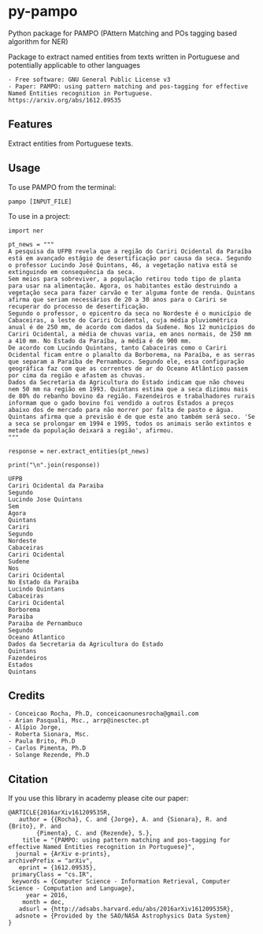 # py-pampo
Python package for PAMPO (PAttern Matching and POs tagging based algorithm for NER)

Package to extract named entities from texts written in Portuguese and potentially applicable to other languages

	- Free software: GNU General Public License v3
	- Paper: PAMPO: using pattern matching and pos-tagging for effective Named Entities recognition in Portuguese.
	https://arxiv.org/abs/1612.09535


## Features
Extract entities from Portuguese texts.

## Usage

To use PAMPO from the terminal:

	pampo [INPUT_FILE]

To use in a project:

	import ner

	pt_news = """
	A pesquisa da UFPB revela que a região do Cariri Ocidental da Paraíba está em avançado estágio de desertificação por causa da seca. Segundo o professor Lucindo José Quintans, 46, a vegetação nativa está se extinguindo em consequência da seca.
	Sem meios para sobreviver, a população retirou todo tipo de planta para usar na alimentação. Agora, os habitantes estão destruindo a vegetação seca para fazer carvão e ter alguma fonte de renda. Quintans afirma que seriam necessários de 20 a 30 anos para o Cariri se recuperar do processo de desertificação.
	Segundo o professor, o epicentro da seca no Nordeste é o município de Cabaceiras, a leste do Cariri Ocidental, cuja média pluviométrica anual é de 250 mm, de acordo com dados da Sudene. Nos 12 municípios do Cariri Ocidental, a média de chuvas varia, em anos normais, de 250 mm a 410 mm. No Estado da Paraíba, a média é de 900 mm.
	De acordo com Lucindo Quintans, tanto Cabaceiras como o Cariri Ocidental ficam entre o planalto da Borborema, na Paraíba, e as serras que separam a Paraíba de Pernambuco. Segundo ele, essa configuração geográfica faz com que as correntes de ar do Oceano Atlântico passem por cima da região e afastem as chuvas.
	Dados da Secretaria da Agricultura do Estado indicam que não choveu nem 50 mm na região em 1993. Quintans estima que a seca dizimou mais de 80% do rebanho bovino da região. Fazendeiros e trabalhadores rurais informam que o gado bovino foi vendido a outros Estados a preços abaixo dos de mercado para não morrer por falta de pasto e água.
	Quintans afirma que a previsão é de que este ano também será seco. 'Se a seca se prolongar em 1994 e 1995, todos os animais serão extintos e metade da população deixará a região', afirmou.
	"""

	response = ner.extract_entities(pt_news)

	print("\n".join(response))

	UFPB
	Cariri Ocidental da Paraiba
	Segundo
	Lucindo Jose Quintans
	Sem
	Agora
	Quintans
	Cariri
	Segundo
	Nordeste
	Cabaceiras
	Cariri Ocidental
	Sudene
	Nos
	Cariri Ocidental
	No Estado da Paraiba
	Lucindo Quintans
	Cabaceiras
	Cariri Ocidental
	Borborema
	Paraiba
	Paraiba de Pernambuco
	Segundo
	Oceano Atlantico
	Dados da Secretaria da Agricultura do Estado
	Quintans
	Fazendeiros
	Estados
	Quintans

## Credits
	- Conceicao Rocha, Ph.D, conceicaonunesrocha@gmail.com
	- Arian Pasquali, Msc., arrp@inesctec.pt
	- Alípio Jorge,
	- Roberta Sionara, Msc.
	- Paula Brito, Ph.D
	- Carlos Pimenta, Ph.D
	- Solange Rezende, Ph.D

## Citation
If you use this library in academy please cite our paper:

	@ARTICLE{2016arXiv161209535R,
	   author = {{Rocha}, C. and {Jorge}, A. and {Sionara}, R. and {Brito}, P. and
	        {Pimenta}, C. and {Rezende}, S.},
	    title = "{PAMPO: using pattern matching and pos-tagging for effective Named Entities recognition in Portuguese}",
	  journal = {ArXiv e-prints},
	archivePrefix = "arXiv",
	   eprint = {1612.09535},
	 primaryClass = "cs.IR",
	 keywords = {Computer Science - Information Retrieval, Computer Science - Computation and Language},
	     year = 2016,
	    month = dec,
	   adsurl = {http://adsabs.harvard.edu/abs/2016arXiv161209535R},
	  adsnote = {Provided by the SAO/NASA Astrophysics Data System}
	}	
